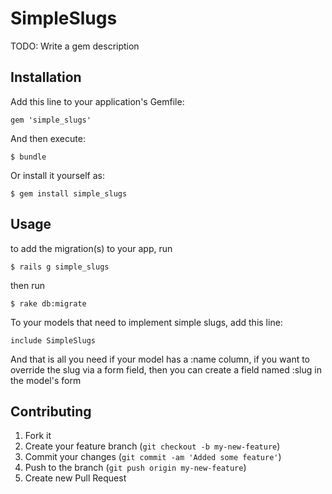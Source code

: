 # SimpleSlugs

TODO: Write a gem description

## Installation

Add this line to your application's Gemfile:

    gem 'simple_slugs'

And then execute:

    $ bundle

Or install it yourself as:

    $ gem install simple_slugs

## Usage

to add the migration(s) to your app, run

    $ rails g simple_slugs

then run

    $ rake db:migrate

To your models that need to implement simple slugs, add this line:

    include SimpleSlugs

And that is all you need if your model has a :name column, 
if you want to override the slug via a form field, then
you can create a field named :slug in the model's form



## Contributing

1. Fork it
2. Create your feature branch (`git checkout -b my-new-feature`)
3. Commit your changes (`git commit -am 'Added some feature'`)
4. Push to the branch (`git push origin my-new-feature`)
5. Create new Pull Request
